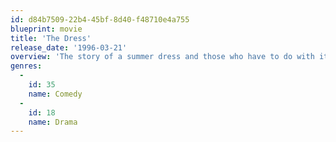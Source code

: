 ```yaml
---
id: d84b7509-22b4-45bf-8d40-f48710e4a755
blueprint: movie
title: 'The Dress'
release_date: '1996-03-21'
overview: 'The story of a summer dress and those who have to do with it, especially the train conductor (played by van Warmerdam, the director). The dress functions as catalyst for the whimsical events, which turns out to be either tragic or hilarious.'
genres:
  -
    id: 35
    name: Comedy
  -
    id: 18
    name: Drama
---
```

